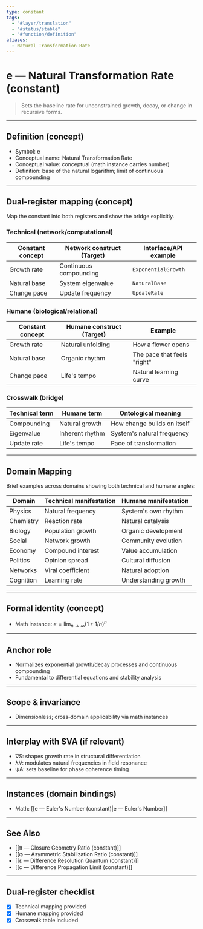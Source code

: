 ```yaml
---
type: constant
tags:
  - "#layer/translation"
  - "#status/stable"
  - "#function/definition"
aliases:
  - Natural Transformation Rate
---
```


# e — Natural Transformation Rate (constant)

> Sets the baseline rate for unconstrained growth, decay, or change in recursive forms.

---

## Definition (concept)

- Symbol: e
- Conceptual name: Natural Transformation Rate
- Conceptual value: conceptual (math instance carries number)
- Definition: base of the natural logarithm; limit of continuous compounding

---

## Dual‑register mapping (concept)

Map the constant into both registers and show the bridge explicitly.

### Technical (network/computational)

| Constant concept | Network construct (Target) | Interface/API example |
|-----------------|---------------------------|----------------------|
| Growth rate | Continuous compounding | `ExponentialGrowth` |
| Natural base | System eigenvalue | `NaturalBase` |
| Change pace | Update frequency | `UpdateRate` |

### Humane (biological/relational)

| Constant concept | Humane construct (Target) | Example |
|-----------------|---------------------------|---------|
| Growth rate | Natural unfolding | How a flower opens |
| Natural base | Organic rhythm | The pace that feels "right" |
| Change pace | Life's tempo | Natural learning curve |

### Crosswalk (bridge)

| Technical term | Humane term | Ontological meaning |
|---------------|-------------|-------------------|
| Compounding | Natural growth | How change builds on itself |
| Eigenvalue | Inherent rhythm | System's natural frequency |
| Update rate | Life's tempo | Pace of transformation |

---

## Domain Mapping

Brief examples across domains showing both technical and humane angles:

| Domain | Technical manifestation | Humane manifestation |
|--------|------------------------|---------------------|
| Physics | Natural frequency | System's own rhythm |
| Chemistry | Reaction rate | Natural catalysis |
| Biology | Population growth | Organic development |
| Social | Network growth | Community evolution |
| Economy | Compound interest | Value accumulation |
| Politics | Opinion spread | Cultural diffusion |
| Networks | Viral coefficient | Natural adoption |
| Cognition | Learning rate | Understanding growth |

---

## Formal identity (concept)

- Math instance: $e = \lim_{n \to \infty} (1 + 1/n)^n$

---

## Anchor role

- Normalizes exponential growth/decay processes and continuous compounding
- Fundamental to differential equations and stability analysis

---

## Scope & invariance

- Dimensionless; cross‑domain applicability via math instances

---

## Interplay with SVA (if relevant)

- ∇S: shapes growth rate in structural differentiation
- λV: modulates natural frequencies in field resonance
- ψA: sets baseline for phase coherence timing

---

## Instances (domain bindings)

- Math: [[e — Euler's Number (constant)|e — Euler's Number]]

---

## See Also

- [[π — Closure Geometry Ratio (constant)]]
- [[φ — Asymmetric Stabilization Ratio (constant)]]
- [[ε — Difference Resolution Quantum (constant)]]
- [[c — Difference Propagation Limit (constant)]]

---

## Dual‑register checklist

- [x] Technical mapping provided
- [x] Humane mapping provided
- [x] Crosswalk table included